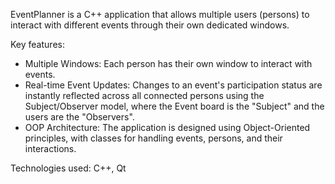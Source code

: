 EventPlanner is a C++ application that allows multiple users (persons) to interact with different events through their own dedicated windows.

Key features:
  - Multiple Windows: Each person has their own window to interact with events.
  - Real-time Event Updates: Changes to an event's participation status are instantly reflected across all connected persons using the Subject/Observer model, where the Event board is the "Subject" and the users are the "Observers".
  - OOP Architecture: The application is designed using Object-Oriented principles, with classes for handling events, persons, and their interactions.

Technologies used: C++, Qt
